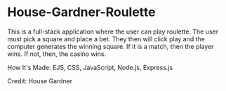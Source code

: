 # House-Gardner-Roulette

This is a full-stack application where the user can play roulette. The user must pick a square and place a bet. They then will click play and the computer generates the winning square. If it is a match, then the player wins. If not, then, the casino wins.

How It's Made:
EJS, CSS, JavaScript, Node.js, Express.js

Credit:
House Gardner
